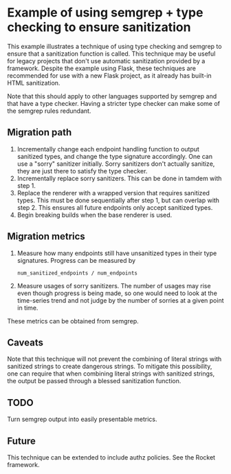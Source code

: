 # Example of using semgrep + type checking to ensure sanitization

This example illustrates a technique of using type checking and semgrep to
ensure that a sanitization function is called. This technique may be useful for
legacy projects that don't use automatic sanitization provided by a framework.
Despite the example using Flask, these techniques are recommended for use with
a new Flask project, as it already has built-in HTML sanitization.

Note that this should apply to other languages supported by semgrep and that have a type checker.
Having a stricter type checker can make some of the semgrep rules redundant.

## Migration path

1. Incrementally change each endpoint handling function to output sanitized types, and
   change the type signature accordingly. One can use a "sorry" sanitizer initially. 
   Sorry sanitizers don't actually sanitize, they are just there to satisfy the type checker.
2. Incrementally replace sorry sanitizers. This can be done in tamdem with step 1.
3. Replace the renderer with a wrapped version that requires sanitized types.
   This must be done sequentially after step 1, but can overlap with step 2. This
   ensures all future endpoints only accept sanitized types.
4. Begin breaking builds when the base renderer is used.

## Migration metrics

1. Measure how many endpoints still have unsanitized types in their type signatures.
   Progress can be measured by
   ~~~
   num_sanitized_endpoints / num_endpoints
   ~~~

2. Measure usages of sorry sanitizers. The number of usages may rise even
   though progress is being made, so one would need to look at the
   time-series trend and not judge by the number of sorries at a given point in time.

These metrics can be obtained from semgrep.


## Caveats

Note that this technique will not prevent the combining of literal strings with sanitized strings to create dangerous strings. To mitigate this possibility, one can require that
when combining literal strings with sanitized strings, the output be passed through a blessed 
sanitization function.


## TODO

Turn semgrep output into easily presentable metrics.


## Future

This technique can be extended to include authz policies. See the Rocket framework.
